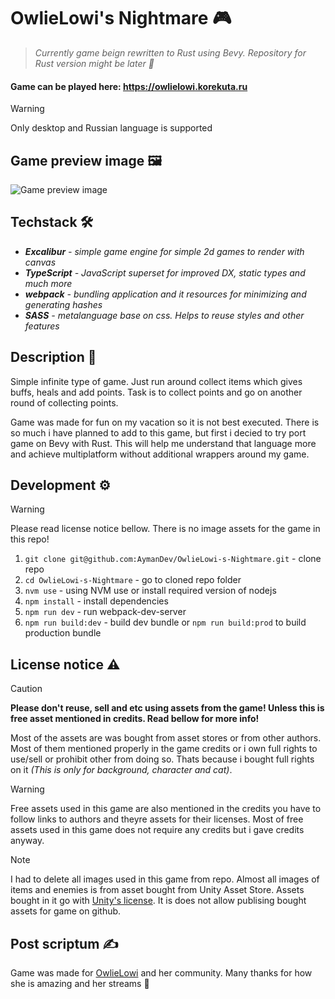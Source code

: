 # OwlieLowi's Nightmare 🎮

> _Currently game beign rewritten to Rust using Bevy. Repository for Rust version might be later :ghost:_

#### Game can be played here: https://owlielowi.korekuta.ru

> [!WARNING]
> Only desktop and Russian language is supported

## Game preview image 🖼️

![Game preview image](https://korekuta.ru/static/minigames/project231231/static-images/preview.png)

## Techstack 🛠️

- _**Excalibur** - simple game engine for simple 2d games to render with canvas_
- _**TypeScript** - JavaScript superset for improved DX, static types and much more_
- _**webpack** - bundling application and it resources for minimizing and generating hashes_
- _**SASS** - metalanguage base on css. Helps to reuse styles and other features_

## Description 📰

Simple infinite type of game. Just run around collect items which gives buffs, heals and add points. Task is to collect points and go on another round of collecting points.

Game was made for fun on my vacation so it is not best executed. There is so much i have planned to add to this game, but first i decied to try port game on Bevy with Rust. This will help me understand that language more and achieve multiplatform without additional wrappers around my game.

## Development :gear:

> [!WARNING]
> Please read license notice bellow. There is no image assets for the game in this repo!

1. `git clone git@github.com:AymanDev/OwlieLowi-s-Nightmare.git` - clone repo
2. `cd OwlieLowi-s-Nightmare` - go to cloned repo folder
3. `nvm use` - using NVM use or install required version of nodejs
4. `npm install` - install dependencies
5. `npm run dev` - run webpack-dev-server
6. `npm run build:dev` - build dev bundle or `npm run build:prod` to build production bundle

## License notice :warning:

> [!CAUTION]  
> **Please don't reuse, sell and etc using assets from the game! Unless this is free asset mentioned in credits. Read bellow for more info!**
>   
> Most of the assets are was bought from asset stores or from other authors. Most of them mentioned properly in the game credits or i own full rights to use/sell or prohibit other from doing so. Thats because i bought full rights on it _(This is only for background, character and cat)_.  
  
> [!WARNING]
> Free assets used in this game are also mentioned in the credits you have to follow links to authors and theyre assets for their licenses. Most of free assets used in this game does not require any credits but i gave credits anyway.  

> [!NOTE]
> I had to delete all images used in this game from repo. Almost all images of items and enemies is from asset bought from Unity Asset Store. Assets bought in it go with [Unity's license](https://unity.com/ru/legal/as-terms). It is does not allow publising bought assets for game on github.

## Post scriptum :writing_hand:

Game was made for [OwlieLowi](https://twitch.tv/owlielowi) and her community. Many thanks for how she is amazing and her streams :gift_heart:
